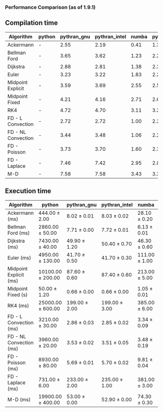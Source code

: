 ### Performance Comparison (as of 1.9.1)
## Compilation time
Algorithm                 | python                    | pythran_gnu               | pythran_intel             | numba                     | pyccel_fortran_gnu        | pyccel_c_gnu              | pyccel_fortran_intel      | pyccel_c_intel           
------------------------- | ------------------------- | ------------------------- | ------------------------- | ------------------------- | ------------------------- | ------------------------- | ------------------------- | -------------------------
Ackermann                 | -                         | 2.55                      | 2.19                      | 0.41                      | 1.30                      | 1.24                      | 1.43                      | 1.40                     
Bellman Ford              | -                         | 3.65                      | 3.62                      | 1.23                      | 2.28                      | 2.24                      | 2.46                      | 2.29                     
Dijkstra                  | -                         | 2.88                      | 2.81                      | 1.38                      | 2.37                      | 2.27                      | 2.53                      | 2.28                     
Euler                     | -                         | 3.23                      | 3.22                      | 1.83                      | 2.23                      | 2.26                      | 2.49                      | 2.29                     
Midpoint Explicit         | -                         | 3.59                      | 3.69                      | 2.55                      | 2.55                      | 2.58                      | 2.81                      | 2.57                     
Midpoint Fixed            | -                         | 4.21                      | 4.16                      | 2.71                      | 2.63                      | 2.68                      | 2.89                      | 2.64                     
RK4                       | -                         | 4.72                      | 4.70                      | 3.11                      | 3.24                      | 3.20                      | 3.51                      | 3.19                     
FD - L Convection         | -                         | 2.72                      | 2.72                      | 1.00                      | 2.20                      | 2.19                      | 2.46                      | 2.16                     
FD - NL Convection        | -                         | 3.44                      | 3.48                      | 1.06                      | 2.22                      | 2.24                      | 2.47                      | 2.15                     
FD - Poisson              | -                         | 3.73                      | 3.70                      | 1.60                      | 2.39                      | 2.42                      | 2.74                      | 2.29                     
FD - Laplace              | -                         | 7.46                      | 7.42                      | 2.95                      | 2.83                      | 2.89                      | 3.12                      | 2.88                     
M-D                       | -                         | 7.58                      | 7.58                      | 3.43                      | 3.36                      | 3.07                      | 3.71                      | 3.02                     

## Execution time
Algorithm                 | python                    | pythran_gnu               | pythran_intel             | numba                     | pyccel_fortran_gnu        | pyccel_c_gnu              | pyccel_fortran_intel      | pyccel_c_intel           
------------------------- | ------------------------- | ------------------------- | ------------------------- | ------------------------- | ------------------------- | ------------------------- | ------------------------- | -------------------------
Ackermann (ms)            | 444.00 $\pm$ 2.00         | 8.02 $\pm$ 0.01           | 8.03 $\pm$ 0.02           | 28.10 $\pm$ 0.20          | 3.10 $\pm$ 0.01           | 2.95 $\pm$ 0.00           | 17.10 $\pm$ 0.10          | 11.80 $\pm$ 0.00         
Bellman Ford (ms)         | 2860.00 $\pm$ 50.00       | 7.71 $\pm$ 0.00           | 7.72 $\pm$ 0.01           | 6.13 $\pm$ 0.01           | 3.86 $\pm$ 0.01           | 6.47 $\pm$ 0.01           | 4.17 $\pm$ 0.00           | 6.82 $\pm$ 0.01          
Dijkstra (ms)             | 7430.00 $\pm$ 40.00       | 49.90 $\pm$ 1.20          | 50.40 $\pm$ 0.70          | 46.30 $\pm$ 0.60          | 46.50 $\pm$ 3.40          | 59.50 $\pm$ 0.60          | 57.40 $\pm$ 0.70          | 56.80 $\pm$ 0.80         
Euler (ms)                | 4950.00 $\pm$ 130.00      | 41.70 $\pm$ 0.50          | 41.70 $\pm$ 0.30          | 111.00 $\pm$ 1.00         | 19.10 $\pm$ 0.60          | 238.00 $\pm$ 3.00         | 8.04 $\pm$ 0.33           | 292.00 $\pm$ 3.00        
Midpoint Explicit (ms)    | 10100.00 $\pm$ 200.00     | 87.60 $\pm$ 0.60          | 87.40 $\pm$ 0.60          | 213.00 $\pm$ 5.00         | 37.20 $\pm$ 2.50          | 473.00 $\pm$ 4.00         | 34.50 $\pm$ 0.60          | 582.00 $\pm$ 4.00        
Midpoint Fixed (s)        | 50.00 $\pm$ 1.20          | 0.66 $\pm$ 0.00           | 0.66 $\pm$ 0.00           | 1.05 $\pm$ 0.01           | 0.10 $\pm$ 0.00           | 2.35 $\pm$ 0.02           | 0.12 $\pm$ 0.00           | 2.90 $\pm$ 0.03          
RK4 (ms)                  | 25000.00 $\pm$ 600.00     | 199.00 $\pm$ 2.00         | 199.00 $\pm$ 3.00         | 385.00 $\pm$ 6.00         | 45.30 $\pm$ 2.80          | 772.00 $\pm$ 11.00        | 100.00 $\pm$ 1.00         | 853.00 $\pm$ 5.00        
FD - L Convection (ms)    | 3210.00 $\pm$ 30.00       | 2.86 $\pm$ 0.03           | 2.85 $\pm$ 0.02           | 3.34 $\pm$ 0.09           | 1.77 $\pm$ 0.04           | 2.55 $\pm$ 0.15           | 1.25 $\pm$ 0.15           | 8.38 $\pm$ 0.03          
FD - NL Convection (ms)   | 3960.00 $\pm$ 20.00       | 3.53 $\pm$ 0.02           | 3.51 $\pm$ 0.05           | 3.48 $\pm$ 0.19           | 1.84 $\pm$ 0.08           | 2.62 $\pm$ 0.18           | 1.15 $\pm$ 0.00           | 9.24 $\pm$ 0.03          
FD - Poisson (ms)         | 8930.00 $\pm$ 80.00       | 5.69 $\pm$ 0.01           | 5.70 $\pm$ 0.02           | 9.81 $\pm$ 0.04           | 3.74 $\pm$ 0.01           | 4.95 $\pm$ 0.05           | 3.47 $\pm$ 0.02           | 12.20 $\pm$ 0.00         
FD - Laplace (ms)         | 731.00 $\pm$ 6.00         | 233.00 $\pm$ 2.00         | 235.00 $\pm$ 1.00         | 381.00 $\pm$ 3.00         | 76.10 $\pm$ 1.80          | 418.00 $\pm$ 1.00         | 66.10 $\pm$ 2.90          | 1430.00 $\pm$ 10.00      
M-D (ms)                  | 19900.00 $\pm$ 400.00     | 53.00 $\pm$ 0.00          | 52.90 $\pm$ 0.00          | 74.30 $\pm$ 0.30          | 106.00 $\pm$ 0.00         | 110.00 $\pm$ 1.00         | 146.00 $\pm$ 4.00         | 108.00 $\pm$ 0.00        
